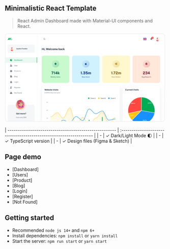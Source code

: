 ## Minimalistic React Template

> React Admin Dashboard made with Material-UI components and React.

![preview](public/static/preview.png)


| ----------------------------------------------------- | :---------------------------------------------------------------- |
| -                                                     | ✓ Dark/Light Mode 🌓                                              |
| -                                                     | ✓ TypeScript version                                              |
| -                                                     | ✓ Design files (Figma & Sketch)                                   |

## Page demo

- [Dashboard]
- [Users]
- [Product]
- [Blog]
- [Login]
- [Register]
- [Not Found]

## Getting started

- Recommended `node js 14+` and `npm 6+`
- Install dependencies: `npm install` or `yarn install`
- Start the server: `npm run start` or `yarn start`
